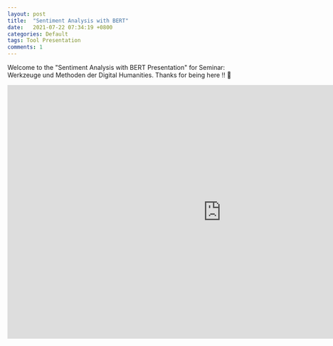 ```yaml
---
layout: post
title:  "Sentiment Analysis with BERT"
date:   2021-07-22 07:34:19 +0800
categories: Default
tags: Tool Presentation
comments: 1
---
```

<p>Welcome to the "Sentiment Analysis with BERT Presentation" for Seminar: Werkzeuge und Methoden der Digital Humanities. Thanks for being here !! 🙂 </p>

<iframe src="https://docs.google.com/presentation/d/e/2PACX-1vRRk1Wq0Lvyo1q95SG9WSRHE9AEWbG4jz4ydnPVIaOH5fMUZUm6mejzlfi55ejROs5S-ghddy5kRyNQ/pubembed?start=false&loop=false&delayms=60000" frameborder="0" width="960" height="569" allowfullscreen="true" mozallowfullscreen="true" webkitallowfullscreen="true"></iframe>
